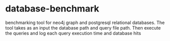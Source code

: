 # database-benchmark
benchmarking tool for neo4j graph and postgresql relational databases. The tool takes as an input the database path and query file path. Then execute the queries and log each query execution time and database hits


